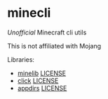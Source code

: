 # minecli

_Unofficial_ Minecraft cli utils

This is not affiliated with Mojang

Libraries:
* [minelib](https://github.com/quarno/minelib) [LICENSE](https://raw.githubusercontent.com/quarno/minelib/master/LICENSE)
* [click](https://github.com/pallets/click/) [LICENSE](https://raw.githubusercontent.com/pallets/click/master/LICENSE.rst)
* [appdirs](https://github.com/ActiveState/appdirs) [LICENSE](https://raw.githubusercontent.com/ActiveState/appdirs/master/LICENSE.txt)
